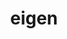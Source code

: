 ---
title: "eigen"
layout: cache
categories: [package, develop]
meta: {"compilers": ["apple-clang@16.0.0", "cce@18.0.0", "gcc@11.1.0", "gcc@11.4.0", "gcc@12.4.0", "gcc@13.2.0", "intel-oneapi-compilers@2024.1.0", "intel-oneapi-compilers@2025.1.0", "msvc@19.39.33523"], "num_specs": 108, "num_specs_by_stack": {"aws-pcluster-neoverse_v1": 9, "aws-pcluster-x86_64_v4": 27, "data-vis-sdk": 11, "e4s": 12, "e4s-cray-rhel": 6, "e4s-neoverse-v2": 7, "e4s-oneapi": 9, "e4s-rocm-external": 7, "hep": 7, "ml-darwin-aarch64-mps": 4, "ml-linux-aarch64-cpu": 7, "ml-linux-aarch64-cuda": 7, "ml-linux-x86_64-cpu": 7, "ml-linux-x86_64-cuda": 7, "root": 108, "windows-vis": 1}, "oss": ["amzn2", "rhel8", "sequoia", "ubuntu20.04", "ubuntu22.04", "ubuntu24.04", "windows10.0.20348"], "platforms": ["darwin", "linux", "windows"], "stacks": ["aws-pcluster-neoverse_v1", "aws-pcluster-x86_64_v4", "data-vis-sdk", "e4s", "e4s-cray-rhel", "e4s-neoverse-v2", "e4s-oneapi", "e4s-rocm-external", "hep", "ml-darwin-aarch64-mps", "ml-linux-aarch64-cpu", "ml-linux-aarch64-cuda", "ml-linux-x86_64-cpu", "ml-linux-x86_64-cuda", "root", "windows-vis"], "targets": ["aarch64", "neoverse_v1", "neoverse_v2", "x86_64", "x86_64_v3", "x86_64_v4"], "versions": ["3.4.0"]}
spec_details: [{"compiler": "gcc@13.2.0", "hash": "2q5vftp7nx26sf2bxzu2inheqo2wfld3", "os": "ubuntu24.04", "platform": "linux", "size": "-", "stacks": ["ml-linux-x86_64-cpu", "ml-linux-x86_64-cuda", "root"], "target": "x86_64_v3", "variants": ["build_system=cmake", "build_type=RelWithDebInfo", "generator=make", "~ipo", "~nightly", "~rocm"], "versions": ["3.4.0"]}, {"compiler": "intel-oneapi-compilers@2024.1.0", "hash": "2xcozbqignpth7da3mqkx3s4uqkqeuwu", "os": "amzn2", "platform": "linux", "size": "-", "stacks": ["aws-pcluster-x86_64_v4", "root"], "target": "x86_64_v3", "variants": ["build_system=cmake", "build_type=RelWithDebInfo", "generator=make", "~ipo", "~nightly", "~rocm"], "versions": ["3.4.0"]}, {"compiler": "gcc@12.4.0", "hash": "2y5fzlesbmj7q3gk7nj5e6o4z6mpptkm", "os": "amzn2", "platform": "linux", "size": "-", "stacks": ["aws-pcluster-neoverse_v1", "root"], "target": "neoverse_v1", "variants": ["build_system=cmake", "build_type=RelWithDebInfo", "generator=make", "~ipo", "~nightly", "~rocm"], "versions": ["3.4.0"]}, {"compiler": "gcc@11.4.0", "hash": "342azej47wnn4if2cx4lgpsxemgmfmzg", "os": "ubuntu22.04", "platform": "linux", "size": "-", "stacks": ["hep", "root"], "target": "x86_64_v3", "variants": ["build_system=cmake", "build_type=RelWithDebInfo", "generator=make", "~ipo", "~nightly", "~rocm"], "versions": ["3.4.0"]}, {"compiler": "gcc@13.2.0", "hash": "4bduiz5ytq46jb56aqd4fb3nvy4dhhpg", "os": "ubuntu24.04", "platform": "linux", "size": "-", "stacks": ["ml-linux-aarch64-cpu", "ml-linux-aarch64-cuda", "root"], "target": "aarch64", "variants": ["build_system=cmake", "build_type=RelWithDebInfo", "generator=make", "~ipo", "~nightly", "~rocm"], "versions": ["3.4.0"]}, {"compiler": "msvc@19.39.33523", "hash": "4bxs5gg7vylmtupyrbnxtammqdcvdg53", "os": "windows10.0.20348", "platform": "windows", "size": "-", "stacks": ["root", "windows-vis"], "target": "x86_64", "variants": ["build_system=cmake", "build_type=RelWithDebInfo", "generator=ninja", "~ipo", "~nightly", "~rocm"], "versions": ["3.4.0"]}, {"compiler": "apple-clang@16.0.0", "hash": "4plm6fj7xxnc4w3xvtiqhuws6qly3gyl", "os": "sequoia", "platform": "darwin", "size": "-", "stacks": ["ml-darwin-aarch64-mps", "root"], "target": "aarch64", "variants": ["build_system=cmake", "build_type=RelWithDebInfo", "generator=make", "~ipo", "~nightly", "~rocm"], "versions": ["3.4.0"]}, {"compiler": "intel-oneapi-compilers@2024.1.0", "hash": "4wsd2pjcran2cettaxkq22xr45iybq25", "os": "amzn2", "platform": "linux", "size": "-", "stacks": ["aws-pcluster-x86_64_v4", "root"], "target": "x86_64_v3", "variants": ["build_system=cmake", "build_type=RelWithDebInfo", "generator=make", "~ipo", "~nightly", "~rocm"], "versions": ["3.4.0"]}, {"compiler": "gcc@13.2.0", "hash": "4x2p3bfbjvciiuhzd6oke4nwfwuo7dff", "os": "ubuntu24.04", "platform": "linux", "size": "-", "stacks": ["ml-linux-aarch64-cpu", "ml-linux-aarch64-cuda", "root"], "target": "aarch64", "variants": ["build_system=cmake", "build_type=RelWithDebInfo", "generator=make", "~ipo", "~nightly", "~rocm"], "versions": ["3.4.0"]}, {"compiler": "gcc@11.1.0", "hash": "55ubjrlcam6ebmdnfe66pc3lczvzemby", "os": "ubuntu20.04", "platform": "linux", "size": "-", "stacks": ["data-vis-sdk", "root"], "target": "x86_64_v3", "variants": ["build_system=cmake", "build_type=RelWithDebInfo", "generator=make", "~ipo", "~nightly", "~rocm"], "versions": ["3.4.0"]}, {"compiler": "gcc@13.2.0", "hash": "5botjqscxe55owzxygnvsgf7xez7gdx5", "os": "ubuntu24.04", "platform": "linux", "size": "-", "stacks": ["ml-linux-aarch64-cpu", "ml-linux-aarch64-cuda", "root"], "target": "aarch64", "variants": ["build_system=cmake", "build_type=RelWithDebInfo", "generator=make", "~ipo", "~nightly", "~rocm"], "versions": ["3.4.0"]}, {"compiler": "gcc@12.4.0", "hash": "5clf6d5wudnodtndxl2jwjr2avi7xv2l", "os": "amzn2", "platform": "linux", "size": "-", "stacks": ["aws-pcluster-neoverse_v1", "root"], "target": "neoverse_v1", "variants": ["build_system=cmake", "build_type=RelWithDebInfo", "generator=make", "~ipo", "~nightly", "~rocm"], "versions": ["3.4.0"]}, {"compiler": "intel-oneapi-compilers@2025.1.0", "hash": "66jeul5pgmosg556kmhob2nn6dhwucgl", "os": "ubuntu22.04", "platform": "linux", "size": "-", "stacks": ["e4s-oneapi", "root"], "target": "x86_64_v3", "variants": ["build_system=cmake", "build_type=RelWithDebInfo", "generator=make", "~ipo", "~nightly", "~rocm"], "versions": ["3.4.0"]}, {"compiler": "gcc@11.4.0", "hash": "6cr5ggmhthzpt44oomobtqyzfpv2ipnw", "os": "ubuntu22.04", "platform": "linux", "size": "-", "stacks": ["e4s", "root"], "target": "x86_64_v3", "variants": ["build_system=cmake", "build_type=RelWithDebInfo", "generator=make", "~ipo", "~nightly", "~rocm"], "versions": ["3.4.0"]}, {"compiler": "gcc@11.1.0", "hash": "6hs6cs7iz7zciid7g34ixro4uqfmtxf2", "os": "ubuntu20.04", "platform": "linux", "size": "-", "stacks": ["data-vis-sdk", "root"], "target": "x86_64_v3", "variants": ["build_system=cmake", "build_type=RelWithDebInfo", "generator=make", "~ipo", "~nightly", "~rocm"], "versions": ["3.4.0"]}, {"compiler": "gcc@11.4.0", "hash": "6pd7cj3gvyubook3vwnmpxzcd34oztm4", "os": "ubuntu22.04", "platform": "linux", "size": "-", "stacks": ["e4s", "e4s-rocm-external", "root"], "target": "x86_64_v3", "variants": ["build_system=cmake", "build_type=RelWithDebInfo", "generator=make", "~ipo", "~nightly", "~rocm"], "versions": ["3.4.0"]}, {"compiler": "cce@18.0.0", "hash": "6x6ooxp2olvb2jwrzxretrybd3uacwsz", "os": "rhel8", "platform": "linux", "size": "-", "stacks": ["e4s-cray-rhel", "root"], "target": "x86_64_v3", "variants": ["build_system=cmake", "build_type=RelWithDebInfo", "generator=make", "~ipo", "~nightly", "~rocm"], "versions": ["3.4.0"]}, {"compiler": "intel-oneapi-compilers@2024.1.0", "hash": "6xtpwoqpa5grl3qgvd63srrkkeb4v5a5", "os": "amzn2", "platform": "linux", "size": "-", "stacks": ["aws-pcluster-x86_64_v4", "root"], "target": "x86_64_v3", "variants": ["build_system=cmake", "build_type=RelWithDebInfo", "generator=make", "~ipo", "~nightly", "~rocm"], "versions": ["3.4.0"]}, {"compiler": "gcc@11.4.0", "hash": "75fajvbedtakyqf3axtmwkrsxmi6kjs6", "os": "ubuntu22.04", "platform": "linux", "size": "-", "stacks": ["e4s", "root"], "target": "x86_64_v3", "variants": ["build_system=cmake", "build_type=RelWithDebInfo", "generator=make", "~ipo", "~nightly", "~rocm"], "versions": ["3.4.0"]}, {"compiler": "intel-oneapi-compilers@2024.1.0", "hash": "7ampxscmivtazf5np3gmazjz4pbvi3ia", "os": "amzn2", "platform": "linux", "size": "-", "stacks": ["aws-pcluster-x86_64_v4", "root"], "target": "x86_64_v3", "variants": ["build_system=cmake", "build_type=RelWithDebInfo", "generator=make", "~ipo", "~nightly", "~rocm"], "versions": ["3.4.0"]}, {"compiler": "gcc@11.4.0", "hash": "7h6tegei6724nexlsf4soa7pkunbxjdx", "os": "ubuntu22.04", "platform": "linux", "size": "-", "stacks": ["e4s", "e4s-rocm-external", "root"], "target": "x86_64_v3", "variants": ["build_system=cmake", "build_type=RelWithDebInfo", "generator=make", "~ipo", "~nightly", "~rocm"], "versions": ["3.4.0"]}, {"compiler": "intel-oneapi-compilers@2025.1.0", "hash": "7jk4bv7jxd3iu6z5hyiadvp24jyynlcd", "os": "ubuntu22.04", "platform": "linux", "size": "-", "stacks": ["e4s-oneapi", "root"], "target": "x86_64_v3", "variants": ["build_system=cmake", "build_type=RelWithDebInfo", "generator=make", "~ipo", "~nightly", "~rocm"], "versions": ["3.4.0"]}, {"compiler": "gcc@11.4.0", "hash": "aozkx2oyab2j5mawhiyeuzduyuboegu3", "os": "ubuntu22.04", "platform": "linux", "size": "-", "stacks": ["hep", "root"], "target": "x86_64_v3", "variants": ["build_system=cmake", "build_type=RelWithDebInfo", "generator=make", "~ipo", "~nightly", "~rocm"], "versions": ["3.4.0"]}, {"compiler": "gcc@12.4.0", "hash": "by3h2gzxdufoobme3nh5pxa3c42ymv25", "os": "amzn2", "platform": "linux", "size": "-", "stacks": ["aws-pcluster-neoverse_v1", "root"], "target": "neoverse_v1", "variants": ["build_system=cmake", "build_type=RelWithDebInfo", "generator=make", "~ipo", "~nightly", "~rocm"], "versions": ["3.4.0"]}, {"compiler": "gcc@11.4.0", "hash": "c4i4fovemgtj72d3v5sea6syqfzzsyjf", "os": "ubuntu22.04", "platform": "linux", "size": "-", "stacks": ["e4s", "e4s-rocm-external", "root"], "target": "x86_64_v3", "variants": ["build_system=cmake", "build_type=RelWithDebInfo", "generator=make", "~ipo", "~nightly", "~rocm"], "versions": ["3.4.0"]}, {"compiler": "gcc@13.2.0", "hash": "cb2ghtr6hywbbul6wg5yyfrhvba3wtq6", "os": "ubuntu24.04", "platform": "linux", "size": "-", "stacks": ["ml-linux-aarch64-cpu", "ml-linux-aarch64-cuda", "root"], "target": "aarch64", "variants": ["build_system=cmake", "build_type=RelWithDebInfo", "generator=make", "~ipo", "~nightly", "~rocm"], "versions": ["3.4.0"]}, {"compiler": "intel-oneapi-compilers@2024.1.0", "hash": "cb3craa6qglrqjan6cyfax3bavwtjh7g", "os": "amzn2", "platform": "linux", "size": "-", "stacks": ["aws-pcluster-x86_64_v4", "root"], "target": "x86_64_v4", "variants": ["build_system=cmake", "build_type=RelWithDebInfo", "generator=make", "~ipo", "~nightly", "~rocm"], "versions": ["3.4.0"]}, {"compiler": "intel-oneapi-compilers@2024.1.0", "hash": "cpsoafbacg5sraeyczdbi35becovv6ek", "os": "amzn2", "platform": "linux", "size": "-", "stacks": ["aws-pcluster-x86_64_v4", "root"], "target": "x86_64_v4", "variants": ["build_system=cmake", "build_type=RelWithDebInfo", "generator=make", "~ipo", "~nightly", "~rocm"], "versions": ["3.4.0"]}, {"compiler": "apple-clang@16.0.0", "hash": "cwrkgm5jpbkd7srs2zd2ziufs3mgtt2n", "os": "sequoia", "platform": "darwin", "size": "-", "stacks": ["ml-darwin-aarch64-mps", "root"], "target": "aarch64", "variants": ["build_system=cmake", "build_type=RelWithDebInfo", "generator=make", "~ipo", "~nightly", "~rocm"], "versions": ["3.4.0"]}, {"compiler": "intel-oneapi-compilers@2024.1.0", "hash": "dk7fxpya33akoe4dtuu52ebohrra25up", "os": "amzn2", "platform": "linux", "size": "-", "stacks": ["aws-pcluster-x86_64_v4", "root"], "target": "x86_64_v4", "variants": ["build_system=cmake", "build_type=RelWithDebInfo", "generator=make", "~ipo", "~nightly", "~rocm"], "versions": ["3.4.0"]}, {"compiler": "gcc@11.1.0", "hash": "dqwpbjym5wmutj4ktpmyztnkibli2pkb", "os": "ubuntu20.04", "platform": "linux", "size": "-", "stacks": ["data-vis-sdk", "root"], "target": "x86_64_v3", "variants": ["build_system=cmake", "build_type=RelWithDebInfo", "generator=make", "~ipo", "~nightly", "~rocm"], "versions": ["3.4.0"]}, {"compiler": "gcc@11.4.0", "hash": "eb2v4e4bfcou2m4hg23szcakvpytmjit", "os": "ubuntu22.04", "platform": "linux", "size": "-", "stacks": ["e4s-neoverse-v2", "root"], "target": "neoverse_v2", "variants": ["build_system=cmake", "build_type=RelWithDebInfo", "generator=make", "~ipo", "~nightly", "~rocm"], "versions": ["3.4.0"]}, {"compiler": "gcc@13.2.0", "hash": "ecllavu6g62l5bzfa2gnht7bw2qd5xmt", "os": "ubuntu24.04", "platform": "linux", "size": "-", "stacks": ["ml-linux-x86_64-cpu", "ml-linux-x86_64-cuda", "root"], "target": "x86_64_v3", "variants": ["build_system=cmake", "build_type=RelWithDebInfo", "generator=make", "~ipo", "~nightly", "~rocm"], "versions": ["3.4.0"]}, {"compiler": "intel-oneapi-compilers@2025.1.0", "hash": "ecrewgfkzd5ypg3nri6s4x2dabafj6ay", "os": "ubuntu22.04", "platform": "linux", "size": "-", "stacks": ["e4s-oneapi", "root"], "target": "x86_64_v3", "variants": ["build_system=cmake", "build_type=RelWithDebInfo", "generator=make", "~ipo", "~nightly", "~rocm"], "versions": ["3.4.0"]}, {"compiler": "cce@18.0.0", "hash": "egylenrk262zscapd5pwgxwbwl4po4zx", "os": "rhel8", "platform": "linux", "size": "-", "stacks": ["e4s-cray-rhel", "root"], "target": "x86_64_v3", "variants": ["build_system=cmake", "build_type=RelWithDebInfo", "generator=make", "~ipo", "~nightly", "~rocm"], "versions": ["3.4.0"]}, {"compiler": "gcc@11.4.0", "hash": "eo6ynapypkzkciakq4mb25ewxn4tjoof", "os": "ubuntu22.04", "platform": "linux", "size": "-", "stacks": ["e4s-neoverse-v2", "root"], "target": "neoverse_v2", "variants": ["build_system=cmake", "build_type=RelWithDebInfo", "generator=make", "~ipo", "~nightly", "~rocm"], "versions": ["3.4.0"]}, {"compiler": "intel-oneapi-compilers@2024.1.0", "hash": "eugqvmyfp3ynl47a35uzhlsbzpt4yhhw", "os": "amzn2", "platform": "linux", "size": "-", "stacks": ["aws-pcluster-x86_64_v4", "root"], "target": "x86_64_v3", "variants": ["build_system=cmake", "build_type=RelWithDebInfo", "generator=make", "~ipo", "~nightly", "~rocm"], "versions": ["3.4.0"]}, {"compiler": "intel-oneapi-compilers@2024.1.0", "hash": "fqaa4ix3k4az2tgadxakqcblu5xzmyr7", "os": "amzn2", "platform": "linux", "size": "-", "stacks": ["aws-pcluster-x86_64_v4", "root"], "target": "x86_64_v3", "variants": ["build_system=cmake", "build_type=RelWithDebInfo", "generator=make", "~ipo", "~nightly", "~rocm"], "versions": ["3.4.0"]}, {"compiler": "gcc@12.4.0", "hash": "fvgyoilzueehafx4ys6il6fdu2ir2rrr", "os": "amzn2", "platform": "linux", "size": "-", "stacks": ["aws-pcluster-neoverse_v1", "root"], "target": "neoverse_v1", "variants": ["build_system=cmake", "build_type=RelWithDebInfo", "generator=make", "~ipo", "~nightly", "~rocm"], "versions": ["3.4.0"]}, {"compiler": "intel-oneapi-compilers@2024.1.0", "hash": "fwg6o365uaws6xovwm7ae34onhx2tc4e", "os": "amzn2", "platform": "linux", "size": "-", "stacks": ["aws-pcluster-x86_64_v4", "root"], "target": "x86_64_v4", "variants": ["build_system=cmake", "build_type=RelWithDebInfo", "generator=make", "~ipo", "~nightly", "~rocm"], "versions": ["3.4.0"]}, {"compiler": "intel-oneapi-compilers@2024.1.0", "hash": "fxg77hiwtfe7ifugsv6ucq3vk346wsxu", "os": "amzn2", "platform": "linux", "size": "-", "stacks": ["aws-pcluster-x86_64_v4", "root"], "target": "x86_64_v3", "variants": ["build_system=cmake", "build_type=RelWithDebInfo", "generator=make", "~ipo", "~nightly", "~rocm"], "versions": ["3.4.0"]}, {"compiler": "gcc@11.4.0", "hash": "fzatcanrqqt5aks7c7gxxlpm7wjkvvea", "os": "ubuntu22.04", "platform": "linux", "size": "-", "stacks": ["e4s", "root"], "target": "x86_64_v3", "variants": ["build_system=cmake", "build_type=RelWithDebInfo", "generator=make", "~ipo", "~nightly", "~rocm"], "versions": ["3.4.0"]}, {"compiler": "cce@18.0.0", "hash": "g7fxzvk7u4wscftejr3rcq6yfrkiyblm", "os": "rhel8", "platform": "linux", "size": "-", "stacks": ["e4s-cray-rhel", "root"], "target": "x86_64_v3", "variants": ["build_system=cmake", "build_type=RelWithDebInfo", "generator=make", "~ipo", "~nightly", "~rocm"], "versions": ["3.4.0"]}, {"compiler": "gcc@11.1.0", "hash": "ghjshhfiaeeuxrcry2az2p4l7oeyyxep", "os": "ubuntu20.04", "platform": "linux", "size": "-", "stacks": ["data-vis-sdk", "root"], "target": "x86_64_v3", "variants": ["build_system=cmake", "build_type=RelWithDebInfo", "generator=make", "~ipo", "~nightly", "~rocm"], "versions": ["3.4.0"]}, {"compiler": "gcc@13.2.0", "hash": "ghvoio3wsrbznmml4hyi33hs5fp3cgbu", "os": "ubuntu24.04", "platform": "linux", "size": "-", "stacks": ["ml-linux-x86_64-cpu", "ml-linux-x86_64-cuda", "root"], "target": "x86_64_v3", "variants": ["build_system=cmake", "build_type=RelWithDebInfo", "generator=make", "~ipo", "~nightly", "~rocm"], "versions": ["3.4.0"]}, {"compiler": "intel-oneapi-compilers@2024.1.0", "hash": "gic56jp2ctoqqvduxov6php7h6i2dngo", "os": "amzn2", "platform": "linux", "size": "-", "stacks": ["aws-pcluster-x86_64_v4", "root"], "target": "x86_64_v3", "variants": ["build_system=cmake", "build_type=RelWithDebInfo", "generator=make", "~ipo", "~nightly", "~rocm"], "versions": ["3.4.0"]}, {"compiler": "gcc@11.1.0", "hash": "glreqlstmeoxfx2626uqzsydiuvkb2x5", "os": "ubuntu20.04", "platform": "linux", "size": "-", "stacks": ["data-vis-sdk", "root"], "target": "x86_64_v3", "variants": ["build_system=cmake", "build_type=RelWithDebInfo", "generator=make", "~ipo", "~nightly", "~rocm"], "versions": ["3.4.0"]}, {"compiler": "gcc@11.4.0", "hash": "gpym24cqdgm5ywdg266ragdicykngcyg", "os": "ubuntu22.04", "platform": "linux", "size": "-", "stacks": ["e4s-rocm-external", "root"], "target": "x86_64_v3", "variants": ["build_system=cmake", "build_type=RelWithDebInfo", "generator=make", "~ipo", "~nightly", "~rocm"], "versions": ["3.4.0"]}, {"compiler": "gcc@11.4.0", "hash": "gr3erteepxqu43epvpwjatul7hj7xqdo", "os": "ubuntu22.04", "platform": "linux", "size": "-", "stacks": ["e4s", "root"], "target": "x86_64_v3", "variants": ["build_system=cmake", "build_type=RelWithDebInfo", "generator=make", "~ipo", "~nightly", "~rocm"], "versions": ["3.4.0"]}, {"compiler": "cce@18.0.0", "hash": "hliuxoazvijwerzm52rjw6vgogz77qpn", "os": "rhel8", "platform": "linux", "size": "-", "stacks": ["e4s-cray-rhel", "root"], "target": "x86_64_v3", "variants": ["build_system=cmake", "build_type=RelWithDebInfo", "generator=make", "~ipo", "~nightly", "~rocm"], "versions": ["3.4.0"]}, {"compiler": "intel-oneapi-compilers@2025.1.0", "hash": "hn23tlrjh6oo65glndqhg56f4ibwvpza", "os": "ubuntu22.04", "platform": "linux", "size": "-", "stacks": ["e4s-oneapi", "root"], "target": "x86_64_v3", "variants": ["build_system=cmake", "build_type=RelWithDebInfo", "generator=make", "~ipo", "~nightly", "~rocm"], "versions": ["3.4.0"]}, {"compiler": "gcc@13.2.0", "hash": "hrp4born64zqfme2sjqsg7qbpxoxsmsm", "os": "ubuntu24.04", "platform": "linux", "size": "-", "stacks": ["ml-linux-x86_64-cpu", "ml-linux-x86_64-cuda", "root"], "target": "x86_64_v3", "variants": ["build_system=cmake", "build_type=RelWithDebInfo", "generator=make", "~ipo", "~nightly", "~rocm"], "versions": ["3.4.0"]}, {"compiler": "gcc@11.4.0", "hash": "i3y3fmg2h6mcs66pmbwsuwflpsrrra62", "os": "ubuntu22.04", "platform": "linux", "size": "-", "stacks": ["e4s-neoverse-v2", "root"], "target": "neoverse_v2", "variants": ["build_system=cmake", "build_type=RelWithDebInfo", "generator=make", "~ipo", "~nightly", "~rocm"], "versions": ["3.4.0"]}, {"compiler": "gcc@13.2.0", "hash": "i5ufkc5hgaysn7fhkka5ujtytpyosbda", "os": "ubuntu24.04", "platform": "linux", "size": "-", "stacks": ["ml-linux-x86_64-cpu", "ml-linux-x86_64-cuda", "root"], "target": "x86_64_v3", "variants": ["build_system=cmake", "build_type=RelWithDebInfo", "generator=make", "~ipo", "~nightly", "~rocm"], "versions": ["3.4.0"]}, {"compiler": "gcc@11.4.0", "hash": "iwmkfno5hhjsz5je3jcaqpqrtpftes6e", "os": "ubuntu22.04", "platform": "linux", "size": "-", "stacks": ["hep", "root"], "target": "x86_64_v3", "variants": ["build_system=cmake", "build_type=RelWithDebInfo", "generator=make", "~ipo", "~nightly", "~rocm"], "versions": ["3.4.0"]}, {"compiler": "gcc@11.1.0", "hash": "j5qyv7lvpad6ao5unn4vum2fgot2fsz6", "os": "ubuntu20.04", "platform": "linux", "size": "-", "stacks": ["data-vis-sdk", "root"], "target": "x86_64_v3", "variants": ["build_system=cmake", "build_type=RelWithDebInfo", "generator=make", "~ipo", "~nightly", "~rocm"], "versions": ["3.4.0"]}, {"compiler": "gcc@11.1.0", "hash": "jaeads74ptktfzmvicszlsxqfploavha", "os": "ubuntu20.04", "platform": "linux", "size": "-", "stacks": ["data-vis-sdk", "root"], "target": "x86_64_v3", "variants": ["build_system=cmake", "build_type=RelWithDebInfo", "generator=make", "~ipo", "~nightly", "~rocm"], "versions": ["3.4.0"]}, {"compiler": "gcc@11.1.0", "hash": "jopltjefnujcafzezs2qo6jcrsrzll5d", "os": "ubuntu20.04", "platform": "linux", "size": "-", "stacks": ["data-vis-sdk", "root"], "target": "x86_64_v3", "variants": ["build_system=cmake", "build_type=RelWithDebInfo", "generator=make", "~ipo", "~nightly", "~rocm"], "versions": ["3.4.0"]}, {"compiler": "gcc@12.4.0", "hash": "juizstcou4hgjpuk3ttrswaqt6xkljel", "os": "amzn2", "platform": "linux", "size": "-", "stacks": ["aws-pcluster-neoverse_v1", "root"], "target": "neoverse_v1", "variants": ["build_system=cmake", "build_type=RelWithDebInfo", "generator=make", "~ipo", "~nightly", "~rocm"], "versions": ["3.4.0"]}, {"compiler": "intel-oneapi-compilers@2024.1.0", "hash": "juxh3wknuq3g4qvzsvcm7l6yednc5jlh", "os": "amzn2", "platform": "linux", "size": "-", "stacks": ["aws-pcluster-x86_64_v4", "root"], "target": "x86_64_v4", "variants": ["build_system=cmake", "build_type=RelWithDebInfo", "generator=make", "~ipo", "~nightly", "~rocm"], "versions": ["3.4.0"]}, {"compiler": "intel-oneapi-compilers@2024.1.0", "hash": "kjvqguh36p2xdcxvt2f6bnwow7cxceyv", "os": "amzn2", "platform": "linux", "size": "-", "stacks": ["aws-pcluster-x86_64_v4", "root"], "target": "x86_64_v3", "variants": ["build_system=cmake", "build_type=RelWithDebInfo", "generator=make", "~ipo", "~nightly", "~rocm"], "versions": ["3.4.0"]}, {"compiler": "gcc@11.4.0", "hash": "kmexmh5kdffxyhrkpoajmus7oiyewpjc", "os": "ubuntu22.04", "platform": "linux", "size": "-", "stacks": ["e4s-neoverse-v2", "root"], "target": "neoverse_v2", "variants": ["build_system=cmake", "build_type=RelWithDebInfo", "generator=make", "~ipo", "~nightly", "~rocm"], "versions": ["3.4.0"]}, {"compiler": "gcc@13.2.0", "hash": "kmmj6lipr4pwvjtuearcznvnllqbducu", "os": "ubuntu24.04", "platform": "linux", "size": "-", "stacks": ["ml-linux-aarch64-cpu", "ml-linux-aarch64-cuda", "root"], "target": "aarch64", "variants": ["build_system=cmake", "build_type=RelWithDebInfo", "generator=make", "~ipo", "~nightly", "~rocm"], "versions": ["3.4.0"]}, {"compiler": "intel-oneapi-compilers@2024.1.0", "hash": "kwkrxnlny73powwqaumuiphxsycazbjg", "os": "amzn2", "platform": "linux", "size": "-", "stacks": ["aws-pcluster-x86_64_v4", "root"], "target": "x86_64_v3", "variants": ["build_system=cmake", "build_type=RelWithDebInfo", "generator=make", "~ipo", "~nightly", "~rocm"], "versions": ["3.4.0"]}, {"compiler": "intel-oneapi-compilers@2024.1.0", "hash": "kyeiycb3hkdyskadrnbmigyeyrrqwgcv", "os": "amzn2", "platform": "linux", "size": "-", "stacks": ["aws-pcluster-x86_64_v4", "root"], "target": "x86_64_v4", "variants": ["build_system=cmake", "build_type=RelWithDebInfo", "generator=make", "~ipo", "~nightly", "~rocm"], "versions": ["3.4.0"]}, {"compiler": "gcc@11.1.0", "hash": "lmcrbd3qyqha2gdpq4dk5yxhz4gj2fji", "os": "ubuntu20.04", "platform": "linux", "size": "-", "stacks": ["data-vis-sdk", "root"], "target": "x86_64_v3", "variants": ["build_system=cmake", "build_type=RelWithDebInfo", "generator=make", "~ipo", "~nightly", "~rocm"], "versions": ["3.4.0"]}, {"compiler": "gcc@11.4.0", "hash": "lryrr4zok2bwdbyna7ri362n5kzwvyyf", "os": "ubuntu22.04", "platform": "linux", "size": "-", "stacks": ["hep", "root"], "target": "x86_64_v3", "variants": ["build_system=cmake", "build_type=RelWithDebInfo", "generator=make", "~ipo", "~nightly", "~rocm"], "versions": ["3.4.0"]}, {"compiler": "intel-oneapi-compilers@2024.1.0", "hash": "m47yb54nslgxyjbejx7j2i2j3p24mb6h", "os": "amzn2", "platform": "linux", "size": "-", "stacks": ["aws-pcluster-x86_64_v4", "root"], "target": "x86_64_v3", "variants": ["build_system=cmake", "build_type=RelWithDebInfo", "generator=make", "~ipo", "~nightly", "~rocm"], "versions": ["3.4.0"]}, {"compiler": "gcc@11.4.0", "hash": "md5dynkk6p3twwvcs4zuvhbxbghjyfsa", "os": "ubuntu22.04", "platform": "linux", "size": "-", "stacks": ["e4s-neoverse-v2", "root"], "target": "neoverse_v2", "variants": ["build_system=cmake", "build_type=RelWithDebInfo", "generator=make", "~ipo", "~nightly", "~rocm"], "versions": ["3.4.0"]}, {"compiler": "intel-oneapi-compilers@2024.1.0", "hash": "mlyouilnn2rvpcggu2laeybvycbkji4w", "os": "amzn2", "platform": "linux", "size": "-", "stacks": ["aws-pcluster-x86_64_v4", "root"], "target": "x86_64_v4", "variants": ["build_system=cmake", "build_type=RelWithDebInfo", "generator=make", "~ipo", "~nightly", "~rocm"], "versions": ["3.4.0"]}, {"compiler": "gcc@12.4.0", "hash": "mpq2kqbgzullp44ejxqsv3rhp3hicjjw", "os": "amzn2", "platform": "linux", "size": "-", "stacks": ["aws-pcluster-neoverse_v1", "root"], "target": "neoverse_v1", "variants": ["build_system=cmake", "build_type=RelWithDebInfo", "generator=make", "~ipo", "~nightly", "~rocm"], "versions": ["3.4.0"]}, {"compiler": "intel-oneapi-compilers@2024.1.0", "hash": "mqbtelctjr7vqbxuijiw2d6tlobweggi", "os": "amzn2", "platform": "linux", "size": "-", "stacks": ["aws-pcluster-x86_64_v4", "root"], "target": "x86_64_v3", "variants": ["build_system=cmake", "build_type=RelWithDebInfo", "generator=make", "~ipo", "~nightly", "~rocm"], "versions": ["3.4.0"]}, {"compiler": "gcc@11.4.0", "hash": "n76tt7az4cbrkuw35l7srgy74zearcws", "os": "ubuntu22.04", "platform": "linux", "size": "-", "stacks": ["e4s", "root"], "target": "x86_64_v3", "variants": ["build_system=cmake", "build_type=RelWithDebInfo", "generator=make", "~ipo", "~nightly", "~rocm"], "versions": ["3.4.0"]}, {"compiler": "intel-oneapi-compilers@2025.1.0", "hash": "ndvlyy3w5so4nr5mli5jwvthsmdvmw6u", "os": "ubuntu22.04", "platform": "linux", "size": "-", "stacks": ["e4s-oneapi", "root"], "target": "x86_64_v3", "variants": ["build_system=cmake", "build_type=RelWithDebInfo", "generator=make", "~ipo", "~nightly", "~rocm"], "versions": ["3.4.0"]}, {"compiler": "gcc@11.4.0", "hash": "nymnsv6iofxcqs4f3ixutkclnw2avbmn", "os": "ubuntu22.04", "platform": "linux", "size": "-", "stacks": ["hep", "root"], "target": "x86_64_v3", "variants": ["build_system=cmake", "build_type=RelWithDebInfo", "generator=make", "~ipo", "~nightly", "~rocm"], "versions": ["3.4.0"]}, {"compiler": "gcc@13.2.0", "hash": "o4ygfnihkrfhnanna6owsedwifezla6z", "os": "ubuntu24.04", "platform": "linux", "size": "-", "stacks": ["ml-linux-aarch64-cpu", "ml-linux-aarch64-cuda", "root"], "target": "aarch64", "variants": ["build_system=cmake", "build_type=RelWithDebInfo", "generator=make", "~ipo", "~nightly", "~rocm"], "versions": ["3.4.0"]}, {"compiler": "gcc@11.4.0", "hash": "o6av2mxmmvqlmvlpsw2qgtsesyhygcyf", "os": "ubuntu22.04", "platform": "linux", "size": "-", "stacks": ["e4s", "e4s-rocm-external", "root"], "target": "x86_64_v3", "variants": ["build_system=cmake", "build_type=RelWithDebInfo", "generator=make", "~ipo", "~nightly", "~rocm"], "versions": ["3.4.0"]}, {"compiler": "intel-oneapi-compilers@2025.1.0", "hash": "oitjg3xxcjg6tc6orqrzubw6ufihxuzp", "os": "ubuntu22.04", "platform": "linux", "size": "-", "stacks": ["e4s-oneapi", "root"], "target": "x86_64_v3", "variants": ["build_system=cmake", "build_type=RelWithDebInfo", "generator=make", "~ipo", "~nightly", "~rocm"], "versions": ["3.4.0"]}, {"compiler": "gcc@13.2.0", "hash": "oogyaxvlrur2ohidmgfizxnrne2pwqfp", "os": "ubuntu24.04", "platform": "linux", "size": "-", "stacks": ["ml-linux-x86_64-cpu", "ml-linux-x86_64-cuda", "root"], "target": "x86_64_v3", "variants": ["build_system=cmake", "build_type=RelWithDebInfo", "generator=make", "~ipo", "~nightly", "~rocm"], "versions": ["3.4.0"]}, {"compiler": "intel-oneapi-compilers@2024.1.0", "hash": "pt2z75vy76aet7dd64axi3s37ugpnrnc", "os": "amzn2", "platform": "linux", "size": "-", "stacks": ["aws-pcluster-x86_64_v4", "root"], "target": "x86_64_v3", "variants": ["build_system=cmake", "build_type=RelWithDebInfo", "generator=make", "~ipo", "~nightly", "~rocm"], "versions": ["3.4.0"]}, {"compiler": "gcc@11.1.0", "hash": "q66nm5br57fx4fvgk6cadb6s7zier24d", "os": "ubuntu20.04", "platform": "linux", "size": "-", "stacks": ["data-vis-sdk", "root"], "target": "x86_64_v3", "variants": ["build_system=cmake", "build_type=RelWithDebInfo", "generator=make", "~ipo", "~nightly", "~rocm"], "versions": ["3.4.0"]}, {"compiler": "intel-oneapi-compilers@2024.1.0", "hash": "qasamv2yrbmaflflpelzsx6q4kplvzvw", "os": "amzn2", "platform": "linux", "size": "-", "stacks": ["aws-pcluster-x86_64_v4", "root"], "target": "x86_64_v3", "variants": ["build_system=cmake", "build_type=RelWithDebInfo", "generator=make", "~ipo", "~nightly", "~rocm"], "versions": ["3.4.0"]}, {"compiler": "gcc@11.4.0", "hash": "qfnm7vo6hys6zbyogjrggzc4hiev4w76", "os": "ubuntu22.04", "platform": "linux", "size": "-", "stacks": ["e4s", "e4s-rocm-external", "root"], "target": "x86_64_v3", "variants": ["build_system=cmake", "build_type=RelWithDebInfo", "generator=make", "~ipo", "~nightly", "~rocm"], "versions": ["3.4.0"]}, {"compiler": "gcc@11.4.0", "hash": "r5yef6rosqpyxxczdn4qsdrc766klcva", "os": "ubuntu22.04", "platform": "linux", "size": "-", "stacks": ["hep", "root"], "target": "x86_64_v3", "variants": ["build_system=cmake", "build_type=RelWithDebInfo", "generator=make", "~ipo", "~nightly", "~rocm"], "versions": ["3.4.0"]}, {"compiler": "gcc@11.4.0", "hash": "rasvugmlhq4belbbgxcrz4cckjvykwjn", "os": "ubuntu22.04", "platform": "linux", "size": "-", "stacks": ["e4s", "root"], "target": "x86_64_v3", "variants": ["build_system=cmake", "build_type=RelWithDebInfo", "generator=make", "~ipo", "~nightly", "~rocm"], "versions": ["3.4.0"]}, {"compiler": "gcc@13.2.0", "hash": "rtxxagametakp3yiww7dnfbblmnskahy", "os": "ubuntu24.04", "platform": "linux", "size": "-", "stacks": ["ml-linux-aarch64-cpu", "ml-linux-aarch64-cuda", "root"], "target": "aarch64", "variants": ["build_system=cmake", "build_type=RelWithDebInfo", "generator=make", "~ipo", "~nightly", "~rocm"], "versions": ["3.4.0"]}, {"compiler": "gcc@13.2.0", "hash": "s4rraka323fhc2jz62reqmhetaavsaqw", "os": "ubuntu24.04", "platform": "linux", "size": "-", "stacks": ["ml-linux-x86_64-cpu", "ml-linux-x86_64-cuda", "root"], "target": "x86_64_v3", "variants": ["build_system=cmake", "build_type=RelWithDebInfo", "generator=make", "~ipo", "~nightly", "~rocm"], "versions": ["3.4.0"]}, {"compiler": "intel-oneapi-compilers@2024.1.0", "hash": "s7ezalibiinzqef5mymyeim7cok5jg44", "os": "amzn2", "platform": "linux", "size": "-", "stacks": ["aws-pcluster-x86_64_v4", "root"], "target": "x86_64_v3", "variants": ["build_system=cmake", "build_type=RelWithDebInfo", "generator=make", "~ipo", "~nightly", "~rocm"], "versions": ["3.4.0"]}, {"compiler": "gcc@12.4.0", "hash": "sf5d3kcsmwycf7vhmuwq5hfj32se6qux", "os": "amzn2", "platform": "linux", "size": "-", "stacks": ["aws-pcluster-neoverse_v1", "root"], "target": "neoverse_v1", "variants": ["build_system=cmake", "build_type=RelWithDebInfo", "generator=make", "~ipo", "~nightly", "~rocm"], "versions": ["3.4.0"]}, {"compiler": "intel-oneapi-compilers@2024.1.0", "hash": "syanrtnhdjoxj4ew34stna5tjpl5lcrv", "os": "amzn2", "platform": "linux", "size": "-", "stacks": ["aws-pcluster-x86_64_v4", "root"], "target": "x86_64_v3", "variants": ["build_system=cmake", "build_type=RelWithDebInfo", "generator=make", "~ipo", "~nightly", "~rocm"], "versions": ["3.4.0"]}, {"compiler": "apple-clang@16.0.0", "hash": "thp64ww52s2utnxuql2xcxmh4jqu2p6j", "os": "sequoia", "platform": "darwin", "size": "-", "stacks": ["ml-darwin-aarch64-mps", "root"], "target": "aarch64", "variants": ["build_system=cmake", "build_type=RelWithDebInfo", "generator=make", "~ipo", "~nightly", "~rocm"], "versions": ["3.4.0"]}, {"compiler": "intel-oneapi-compilers@2025.1.0", "hash": "ts22q426lp6yvh37pchvi6yptgzv65em", "os": "ubuntu22.04", "platform": "linux", "size": "-", "stacks": ["e4s-oneapi", "root"], "target": "x86_64_v3", "variants": ["build_system=cmake", "build_type=RelWithDebInfo", "generator=make", "~ipo", "~nightly", "~rocm"], "versions": ["3.4.0"]}, {"compiler": "intel-oneapi-compilers@2025.1.0", "hash": "udlsc5gpp34ptrnm67mt7elg6xbnjs5l", "os": "ubuntu22.04", "platform": "linux", "size": "-", "stacks": ["e4s-oneapi", "root"], "target": "x86_64_v3", "variants": ["build_system=cmake", "build_type=RelWithDebInfo", "generator=make", "~ipo", "~nightly", "~rocm"], "versions": ["3.4.0"]}, {"compiler": "intel-oneapi-compilers@2025.1.0", "hash": "ue4rk3esgcsxqirplfy2zoc42knrf6r5", "os": "ubuntu22.04", "platform": "linux", "size": "-", "stacks": ["e4s-oneapi", "root"], "target": "x86_64_v3", "variants": ["build_system=cmake", "build_type=RelWithDebInfo", "generator=make", "~ipo", "~nightly", "~rocm"], "versions": ["3.4.0"]}, {"compiler": "intel-oneapi-compilers@2024.1.0", "hash": "us3a6jajekpzewpjgednyb7ikgzzb4ro", "os": "amzn2", "platform": "linux", "size": "-", "stacks": ["aws-pcluster-x86_64_v4", "root"], "target": "x86_64_v4", "variants": ["build_system=cmake", "build_type=RelWithDebInfo", "generator=make", "~ipo", "~nightly", "~rocm"], "versions": ["3.4.0"]}, {"compiler": "cce@18.0.0", "hash": "v775b2wgwkh4g6bsmhcx6nrtsg6qi2x7", "os": "rhel8", "platform": "linux", "size": "-", "stacks": ["e4s-cray-rhel", "root"], "target": "x86_64_v3", "variants": ["build_system=cmake", "build_type=RelWithDebInfo", "generator=make", "~ipo", "~nightly", "~rocm"], "versions": ["3.4.0"]}, {"compiler": "gcc@11.1.0", "hash": "vtek547cisx5zceilhk3hfbffugw37ka", "os": "ubuntu20.04", "platform": "linux", "size": "-", "stacks": ["data-vis-sdk", "root"], "target": "x86_64_v3", "variants": ["build_system=cmake", "build_type=RelWithDebInfo", "generator=make", "~ipo", "~nightly", "~rocm"], "versions": ["3.4.0"]}, {"compiler": "gcc@12.4.0", "hash": "vyxldnhcrvevyxaars3bb4knvsnf2p3j", "os": "amzn2", "platform": "linux", "size": "-", "stacks": ["aws-pcluster-neoverse_v1", "root"], "target": "neoverse_v1", "variants": ["build_system=cmake", "build_type=RelWithDebInfo", "generator=make", "~ipo", "~nightly", "~rocm"], "versions": ["3.4.0"]}, {"compiler": "gcc@12.4.0", "hash": "wcmrvvm6kvdf7mpwtyvaqmlpcjvsleff", "os": "amzn2", "platform": "linux", "size": "-", "stacks": ["aws-pcluster-neoverse_v1", "root"], "target": "neoverse_v1", "variants": ["build_system=cmake", "build_type=RelWithDebInfo", "generator=make", "~ipo", "~nightly", "~rocm"], "versions": ["3.4.0"]}, {"compiler": "gcc@11.4.0", "hash": "wd47oksv2l6dskqcqubvsrjjugieuzks", "os": "ubuntu22.04", "platform": "linux", "size": "-", "stacks": ["e4s-neoverse-v2", "root"], "target": "neoverse_v2", "variants": ["build_system=cmake", "build_type=RelWithDebInfo", "generator=make", "~ipo", "~nightly", "~rocm"], "versions": ["3.4.0"]}, {"compiler": "gcc@11.4.0", "hash": "wi6octhamtb3a5e5tdmadb2dcybtsnuh", "os": "ubuntu22.04", "platform": "linux", "size": "-", "stacks": ["hep", "root"], "target": "x86_64_v3", "variants": ["build_system=cmake", "build_type=RelWithDebInfo", "generator=make", "~ipo", "~nightly", "~rocm"], "versions": ["3.4.0"]}, {"compiler": "cce@18.0.0", "hash": "wokcxsrm2tvubceuwm4j5ylmtb4v2eoc", "os": "rhel8", "platform": "linux", "size": "-", "stacks": ["e4s-cray-rhel", "root"], "target": "x86_64_v3", "variants": ["build_system=cmake", "build_type=RelWithDebInfo", "generator=make", "~ipo", "~nightly", "~rocm"], "versions": ["3.4.0"]}, {"compiler": "intel-oneapi-compilers@2024.1.0", "hash": "wtuisyjurs6tosmgz2ygpwjszpga3kcr", "os": "amzn2", "platform": "linux", "size": "-", "stacks": ["aws-pcluster-x86_64_v4", "root"], "target": "x86_64_v3", "variants": ["build_system=cmake", "build_type=RelWithDebInfo", "generator=make", "~ipo", "~nightly", "~rocm"], "versions": ["3.4.0"]}, {"compiler": "intel-oneapi-compilers@2024.1.0", "hash": "xgkvqypaax43v4cvrl6qt7rktpwqqfbi", "os": "amzn2", "platform": "linux", "size": "-", "stacks": ["aws-pcluster-x86_64_v4", "root"], "target": "x86_64_v4", "variants": ["build_system=cmake", "build_type=RelWithDebInfo", "generator=make", "~ipo", "~nightly", "~rocm"], "versions": ["3.4.0"]}, {"compiler": "apple-clang@16.0.0", "hash": "yp4nkwquyr3urqqwdtdvld4cgq4aqvs3", "os": "sequoia", "platform": "darwin", "size": "-", "stacks": ["ml-darwin-aarch64-mps", "root"], "target": "aarch64", "variants": ["build_system=cmake", "build_type=RelWithDebInfo", "generator=make", "~ipo", "~nightly", "~rocm"], "versions": ["3.4.0"]}, {"compiler": "intel-oneapi-compilers@2024.1.0", "hash": "zqnscdbaq2eripeu2r6qfs5nh7szmhyp", "os": "amzn2", "platform": "linux", "size": "-", "stacks": ["aws-pcluster-x86_64_v4", "root"], "target": "x86_64_v3", "variants": ["build_system=cmake", "build_type=RelWithDebInfo", "generator=make", "~ipo", "~nightly", "~rocm"], "versions": ["3.4.0"]}, {"compiler": "gcc@11.4.0", "hash": "zylnkx4heply32mdjjrznllbkxugfdcb", "os": "ubuntu22.04", "platform": "linux", "size": "-", "stacks": ["e4s-neoverse-v2", "root"], "target": "neoverse_v2", "variants": ["build_system=cmake", "build_type=RelWithDebInfo", "generator=make", "~ipo", "~nightly", "~rocm"], "versions": ["3.4.0"]}, {"compiler": "gcc@11.4.0", "hash": "zz5rwt2gjw2bplf43ov2hajnqtigolfn", "os": "ubuntu22.04", "platform": "linux", "size": "-", "stacks": ["e4s", "e4s-rocm-external", "root"], "target": "x86_64_v3", "variants": ["build_system=cmake", "build_type=RelWithDebInfo", "generator=make", "~ipo", "~nightly", "~rocm"], "versions": ["3.4.0"]}]
---